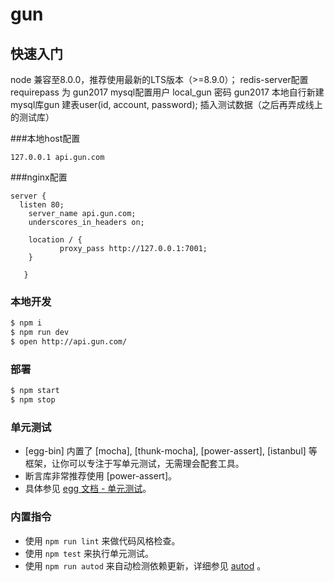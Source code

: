 # gun


## 快速入门

<!-- 在此次添加使用文档 -->
node 兼容至8.0.0，推荐使用最新的LTS版本（>=8.9.0）；
redis-server配置 requirepass 为 gun2017
mysql配置用户 local_gun 密码 gun2017
本地自行新建mysql库gun
建表user(id, account, password); 插入测试数据（之后再弄成线上的测试库）

###本地host配置
```
127.0.0.1 api.gun.com
```

###nginx配置
```
server {
  listen 80;
    server_name api.gun.com;
    underscores_in_headers on;

    location / {
           proxy_pass http://127.0.0.1:7001;
    }

   }
```

### 本地开发

```bash
$ npm i
$ npm run dev
$ open http://api.gun.com/
```

### 部署

```bash
$ npm start
$ npm stop
```

### 单元测试

- [egg-bin] 内置了 [mocha], [thunk-mocha], [power-assert], [istanbul] 等框架，让你可以专注于写单元测试，无需理会配套工具。
- 断言库非常推荐使用 [power-assert]。
- 具体参见 [egg 文档 - 单元测试](https://eggjs.org/zh-cn/core/unittest)。

### 内置指令

- 使用 `npm run lint` 来做代码风格检查。
- 使用 `npm test` 来执行单元测试。
- 使用 `npm run autod` 来自动检测依赖更新，详细参见 [autod](https://www.npmjs.com/package/autod) 。


[egg]: https://eggjs.org
